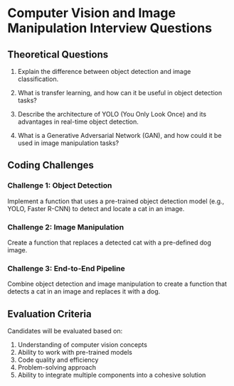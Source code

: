 # Computer Vision and Image Manipulation Interview Questions
## Theoretical Questions

1. Explain the difference between object detection and image classification.

2. What is transfer learning, and how can it be useful in object detection tasks?

3. Describe the architecture of YOLO (You Only Look Once) and its advantages in real-time object detection.

4. What is a Generative Adversarial Network (GAN), and how could it be used in image manipulation tasks?

## Coding Challenges

### Challenge 1: Object Detection
Implement a function that uses a pre-trained object detection model (e.g., YOLO, Faster R-CNN) to detect and locate a cat in an image.

### Challenge 2: Image Manipulation
Create a function that replaces a detected cat with a pre-defined dog image.

### Challenge 3: End-to-End Pipeline
Combine object detection and image manipulation to create a function that detects a cat in an image and replaces it with a dog.

## Evaluation Criteria
Candidates will be evaluated based on:
1. Understanding of computer vision concepts
2. Ability to work with pre-trained models
3. Code quality and efficiency
4. Problem-solving approach
5. Ability to integrate multiple components into a cohesive solution
